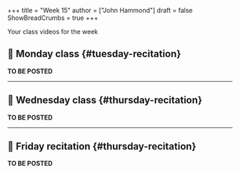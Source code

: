 +++
title = "Week 15"
author = ["John Hammond"]
draft = false
ShowBreadCrumbs = true
+++

Your class videos for the week
<!--more-->


## 🎥 Monday class {#tuesday-recitation}

**TO BE POSTED**

---


## 🎥 Wednesday class {#thursday-recitation}

**TO BE POSTED**

---


## 🎥 Friday recitation {#thursday-recitation}

**TO BE POSTED**
